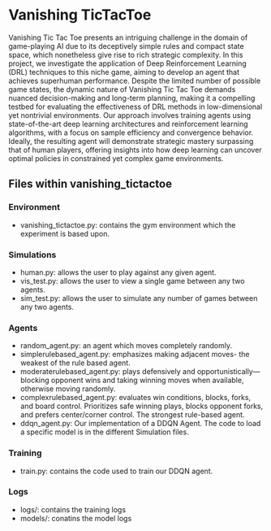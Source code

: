 # Vanishing TicTacToe

Vanishing Tic Tac Toe presents an intriguing challenge in the domain of game-playing AI due to its deceptively simple rules and compact state space, which nonetheless give rise to rich strategic complexity. In this project, we investigate the application of Deep Reinforcement Learning (DRL) techniques to this niche game, aiming to develop an agent that achieves superhuman performance. Despite the limited number of possible game states, the dynamic nature of Vanishing Tic Tac Toe demands nuanced decision-making and long-term planning, making it a compelling testbed for evaluating the effectiveness of DRL methods in low-dimensional yet nontrivial environments. Our approach involves training agents using state-of-the-art deep learning architectures and reinforcement learning algorithms, with a focus on sample efficiency and convergence behavior. Ideally, the resulting agent will demonstrate strategic mastery surpassing that of human players, offering insights into how deep learning can uncover optimal policies in constrained yet complex game environments.

## Files within vanishing_tictactoe

### Environment

- vanishing_tictactoe.py: contains the gym environment which the experiment is based upon.
### Simulations

- human.py: allows the user to play against any given agent.
- vis_test.py: allows the user to view a single game between any two agents.
- sim_test.py: allows the user to simulate any number of games between any two agents.
### Agents

- random_agent.py: an agent which moves completely randomly.
- simplerulebased_agent.py: emphasizes making adjacent moves- the weakest of the rule based agent.
- moderaterulebased_agent.py: plays defensively and opportunistically—blocking opponent wins and taking winning moves when available, otherwise moving randomly.
- complexrulebased_agent.py: evaluates win conditions, blocks, forks, and board control. Prioritizes safe winning plays, blocks opponent forks, and prefers center/corner control. The strongest rule-based agent.
- ddqn_agent.py: Our implementation of a DDQN Agent. The code to load a specific model is in the different Simulation files.
### Training

- train.py: contains the code used to train our DDQN agent.

### Logs

- logs/: contains the training logs
- models/: conatins the model logs